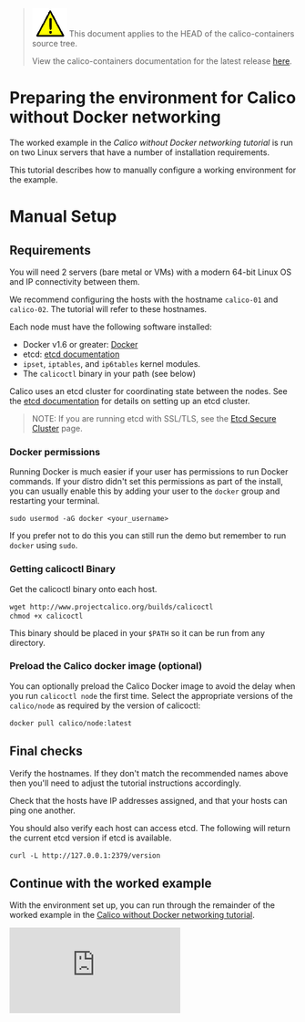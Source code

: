 <!--- master only -->
> ![warning](../../images/warning.png) This document applies to the HEAD of the calico-containers source tree.
>
> View the calico-containers documentation for the latest release [here](https://github.com/projectcalico/calico-containers/blob/v0.20.0/README.md).
<!--- else
> You are viewing the calico-containers documentation for release **release**.
<!--- end of master only -->

# Preparing the environment for Calico without Docker networking

The worked example in the _Calico without Docker networking tutorial_ is run on
two Linux servers that have a number of installation requirements.

This tutorial describes how to manually configure a working environment for
the example.

# Manual Setup

## Requirements

You will need 2 servers (bare metal or VMs) with a  modern 64-bit Linux OS
and IP connectivity between them.

We recommend configuring the hosts with the hostname `calico-01` and
`calico-02`.  The tutorial will refer to these hostnames.

Each node must have the following software installed:

- Docker v1.6 or greater: [Docker][docker]
- etcd: [etcd documentation][etcd]
- `ipset`, `iptables`, and `ip6tables` kernel modules.
- The `calicoctl` binary in your path (see below)

Calico uses an etcd cluster for coordinating state between the nodes.  See the
[etcd documentation][etcd] for details on setting up an etcd cluster.

> NOTE: If you are running etcd with SSL/TLS, see the [Etcd Secure Cluster](../../EtcdSecureCluster.md)
> page.

### Docker permissions

Running Docker is much easier if your user has permissions to run Docker
commands. If your distro didn't set this permissions as part of the install,
you can usually enable this by adding your user to the `docker` group and
restarting your terminal.

    sudo usermod -aG docker <your_username>

If you prefer not to do this you can still run the demo but remember to run
`docker` using `sudo`.

### Getting calicoctl Binary

Get the calicoctl binary onto each host.

	wget http://www.projectcalico.org/builds/calicoctl
	chmod +x calicoctl

This binary should be placed in your `$PATH` so it can be run from any
directory.

### Preload the Calico docker image (optional)

You can optionally preload the Calico Docker image to avoid the delay when you
run `calicoctl node` the first time.  Select the appropriate versions of the
`calico/node` as required by the version of calicoctl:

    docker pull calico/node:latest

## Final checks

Verify the hostnames.  If they don't match the recommended names above then
you'll need to adjust the tutorial instructions accordingly.

Check that the hosts have IP addresses assigned, and that your hosts can ping
one another.

You should also verify each host can access etcd.  The following will return
the current etcd version if etcd is available.

    curl -L http://127.0.0.1:2379/version

## Continue with the worked example

With the environment set up, you can run through the remainder of the worked
example in the [Calico without Docker networking tutorial](README.md).

[etcd]: https://coreos.com/etcd/docs/latest/
[calico-releases]: https://github.com/projectcalico/calico-containers/releases/
[docker]: http://www.docker.com
[![Analytics](https://calico-ga-beacon.appspot.com/UA-52125893-3/calico-containers/docs/calico-with-docker/without-docker-networking/ManualSetup.md?pixel)](https://github.com/igrigorik/ga-beacon)

